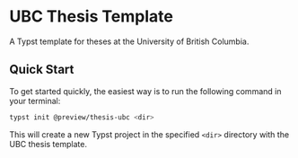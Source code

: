 # UBC Thesis Template

A Typst template for theses at the University of British Columbia.

## Quick Start

To get started quickly, the easiest way is to run the following command in your
terminal:

```bash
typst init @preview/thesis-ubc <dir>
```

This will create a new Typst project in the specified `<dir>` directory with the
UBC thesis template.
